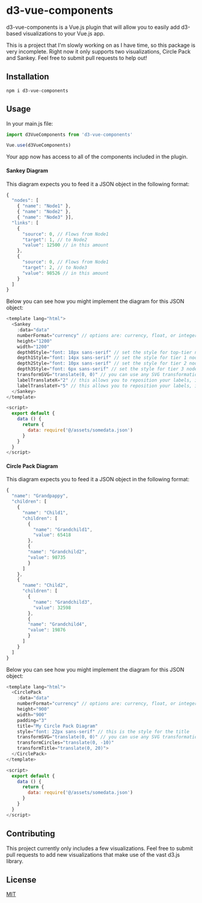 # d3-vue-components

d3-vue-components is a Vue.js plugin that will allow you to easily add d3-based visualizations to your Vue.js app.

This is a project that I'm slowly working on as I have time, so this package is very incomplete. Right now it only supports two visualizations, Circle Pack and Sankey. Feel free to submit pull requests to help out!

## Installation

`npm i d3-vue-components`

## Usage

In your main.js file:

```javascript
import d3VueComponents from 'd3-vue-components'

Vue.use(d3VueComponents)
```

Your app now has access to all of the components included in the plugin.

#### Sankey Diagram

This diagram expects you to feed it a JSON object in the following format:

```javascript
{
  "nodes": [
    { "name": "Node1" },
    { "name": "Node2" },
    { "name": "Node3" }],
  "links": [
    {
      "source": 0, // Flows from Node1
      "target": 1, // to Node2
      "value": 12500 // in this amount
    },
    {
      "source": 0, // Flows from Node1
      "target": 2, // to Node3
      "value": 98526 // in this amount
    }
  ]
}
```

Below you can see how you might implement the diagram for this JSON object:

```javascript
<template lang="html">
  <Sankey
    :data="data"
    numberFormat="currency" // options are: currency, float, or integer.
    height="1200"
    width="1200"
    depth0Style="font: 18px sans-serif" // set the style for top-tier node labels
    depth1Style="font: 14px sans-serif" // set the style for tier 1 node labels
    depth2Style="font: 10px sans-serif" // set the style for tier 2 node labels
    depth3Style="font: 6px sans-serif" // set the style for tier 3 node labels
    transformSVG="translate(0, 0)" // you can use any SVG transformation (e.g. rotate(45), scale(2))
    labelTranslateX="2" // this allows you to reposition your labels, if necessary
    labelTranslateY="5" // this allows you to reposition your labels, if necessary>
  </Sankey>
</template>

<script>
  export default {
    data () {
      return {
        data: require('@/assets/somedata.json')
      }
    }
  }
</script>
```

#### Circle Pack Diagram

This diagram expects you to feed it a JSON object in the following format:

```javascript
{
  "name": "Grandpappy",
  "children": [
    {
      "name": "Child1",
      "children": [
        {
          "name": "Grandchild1",
          "value": 65418
        },
        {
        "name": "Grandchild2",
        "value": 98735
        }
      ]
    },
    {
      "name": "Child2",
      "children": [
        {
          "name": "Grandchild3",
          "value": 32598
        },
        {
        "name": "Grandchild4",
        "value": 19876
        }
      ]
    }
  ]
}
```

Below you can see how you might implement the diagram for this JSON object:

```javascript
<template lang="html">
  <CirclePack
    :data="data"
    numberFormat="currency" // options are: currency, float, or integer.
    height="900"
    width="900"
    padding="3"
    title="My Circle Pack Diagram"
    style="font: 22px sans-serif" // this is the style for the title
    transformSVG="translate(0, 0)" // you can use any SVG transformation (e.g. rotate(45), scale(2))
    transformCircles="translate(0, -10)"
    transformTitle="translate(0, 20)">
  </CirclePack>
</template>

<script>
  export default {
    data () {
      return {
        data: require('@/assets/somedata.json')
      }
    }
  }
</script>
```

## Contributing
This project currently only includes a few visualizations. Feel free to submit pull requests to add new visualizations that make use of the vast d3.js library.

## License
[MIT](https://choosealicense.com/licenses/mit/)
